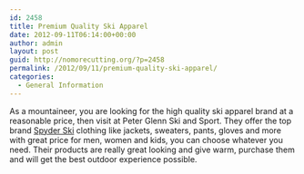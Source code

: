 ```yaml
---
id: 2458
title: Premium Quality Ski Apparel
date: 2012-09-11T06:14:00+00:00
author: admin
layout: post
guid: http://nomorecutting.org/?p=2458
permalink: /2012/09/11/premium-quality-ski-apparel/
categories:
  - General Information
---
```

As a mountaineer, you are looking for the high quality ski apparel brand at a reasonable price, then visit at Peter Glenn Ski and Sport. They offer the top brand [Spyder Ski](http://www.peterglenn.com/brand/spyder) clothing like jackets, sweaters, pants, gloves and more with great price for men, women and kids, you can choose whatever you need. Their products are really great looking and give warm, purchase them and will get the best outdoor experience possible.